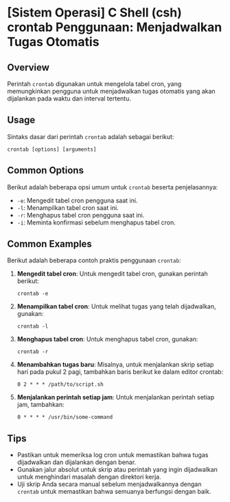 # [Sistem Operasi] C Shell (csh) crontab Penggunaan: Menjadwalkan Tugas Otomatis

## Overview
Perintah `crontab` digunakan untuk mengelola tabel cron, yang memungkinkan pengguna untuk menjadwalkan tugas otomatis yang akan dijalankan pada waktu dan interval tertentu.

## Usage
Sintaks dasar dari perintah `crontab` adalah sebagai berikut:

```shell
crontab [options] [arguments]
```

## Common Options
Berikut adalah beberapa opsi umum untuk `crontab` beserta penjelasannya:

- `-e`: Mengedit tabel cron pengguna saat ini.
- `-l`: Menampilkan tabel cron saat ini.
- `-r`: Menghapus tabel cron pengguna saat ini.
- `-i`: Meminta konfirmasi sebelum menghapus tabel cron.

## Common Examples
Berikut adalah beberapa contoh praktis penggunaan `crontab`:

1. **Mengedit tabel cron**:
   Untuk mengedit tabel cron, gunakan perintah berikut:
   ```shell
   crontab -e
   ```

2. **Menampilkan tabel cron**:
   Untuk melihat tugas yang telah dijadwalkan, gunakan:
   ```shell
   crontab -l
   ```

3. **Menghapus tabel cron**:
   Untuk menghapus tabel cron, gunakan:
   ```shell
   crontab -r
   ```

4. **Menambahkan tugas baru**:
   Misalnya, untuk menjalankan skrip setiap hari pada pukul 2 pagi, tambahkan baris berikut ke dalam editor crontab:
   ```shell
   0 2 * * * /path/to/script.sh
   ```

5. **Menjalankan perintah setiap jam**:
   Untuk menjalankan perintah setiap jam, tambahkan:
   ```shell
   0 * * * * /usr/bin/some-command
   ```

## Tips
- Pastikan untuk memeriksa log cron untuk memastikan bahwa tugas dijadwalkan dan dijalankan dengan benar.
- Gunakan jalur absolut untuk skrip atau perintah yang ingin dijadwalkan untuk menghindari masalah dengan direktori kerja.
- Uji skrip Anda secara manual sebelum menjadwalkannya dengan `crontab` untuk memastikan bahwa semuanya berfungsi dengan baik.